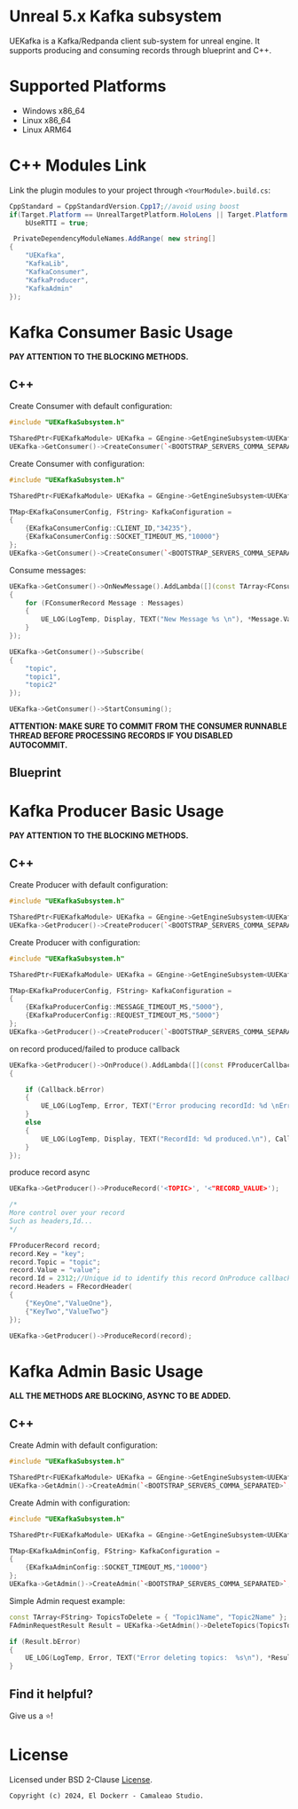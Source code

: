 # Unreal 5.x Kafka subsystem

UEKafka is a Kafka/Redpanda client sub-system for unreal engine. It supports producing and consuming records through blueprint and C++.

# Supported Platforms

 - Windows x86_64
 - Linux x86_64
 - Linux ARM64

# C++ Modules Link

Link the plugin modules to your project through `<YourModule>.build.cs`:

```cs
CppStandard = CppStandardVersion.Cpp17;//avoid using boost
if(Target.Platform == UnrealTargetPlatform.HoloLens || Target.Platform == UnrealTargetPlatform.Win64)
	bUseRTTI = true;

 PrivateDependencyModuleNames.AddRange( new string[]
{
    "UEKafka",
    "KafkaLib",
    "KafkaConsumer",
    "KafkaProducer",
    "KafkaAdmin"
});
```

# Kafka Consumer Basic Usage

**PAY ATTENTION TO THE BLOCKING METHODS.**
## C++

Create Consumer with default configuration:

```cpp
#include "UEKafkaSubsystem.h"

TSharedPtr<FUEKafkaModule> UEKafka = GEngine->GetEngineSubsystem<UUEKafkaSubsystem>()->GetUEKafka();
UEKafka->GetConsumer()->CreateConsumer(`<BOOTSTRAP_SERVERS_COMMA_SEPARATED>`, `<USERNAME>`, `<TOKEN/PASSWORD>`, (int)EKafkaLogLevel::ERR);
```

Create Consumer with configuration:

```cpp
#include "UEKafkaSubsystem.h"

TSharedPtr<FUEKafkaModule> UEKafka = GEngine->GetEngineSubsystem<UUEKafkaSubsystem>()->GetUEKafka();

TMap<EKafkaConsumerConfig, FString> KafkaConfiguration =
{
	{EKafkaConsumerConfig::CLIENT_ID,"34235"},
	{EKafkaConsumerConfig::SOCKET_TIMEOUT_MS,"10000"}
};
UEKafka->GetConsumer()->CreateConsumer(`<BOOTSTRAP_SERVERS_COMMA_SEPARATED>`, `<USERNAME>`, `<TOKEN/PASSWORD>`, KafkaConfiguration, (int)EKafkaLogLevel::ERR);
```

Consume messages:

```cpp
UEKafka->GetConsumer()->OnNewMessage().AddLambda([](const TArray<FConsumerRecord>& Messages)
{
	for (FConsumerRecord Message : Messages)
	{
		UE_LOG(LogTemp, Display, TEXT("New Message %s \n"), *Message.Value);//process messages
	}
});

UEKafka->GetConsumer()->Subscribe(
{
	"topic",
	"topic1",
	"topic2"
});

UEKafka->GetConsumer()->StartConsuming();
```
**ATTENTION: MAKE SURE TO COMMIT FROM THE CONSUMER RUNNABLE THREAD BEFORE PROCESSING RECORDS IF YOU DISABLED AUTOCOMMIT.**

## Blueprint


# Kafka Producer Basic Usage

**PAY ATTENTION TO THE BLOCKING METHODS.**
## C++

Create Producer with default configuration:

```cpp
#include "UEKafkaSubsystem.h"

TSharedPtr<FUEKafkaModule> UEKafka = GEngine->GetEngineSubsystem<UUEKafkaSubsystem>()->GetUEKafka();
UEKafka->GetProducer()->CreateProducer(`<BOOTSTRAP_SERVERS_COMMA_SEPARATED>`, `<USERNAME>`, `<TOKEN/PASSWORD>`, (int)EKafkaLogLevel::ERR);
```

Create Producer with configuration:

```cpp
#include "UEKafkaSubsystem.h"

TSharedPtr<FUEKafkaModule> UEKafka = GEngine->GetEngineSubsystem<UUEKafkaSubsystem>()->GetUEKafka();

TMap<EKafkaProducerConfig, FString> KafkaConfiguration =
{
	{EKafkaProducerConfig::MESSAGE_TIMEOUT_MS,"5000"},
	{EKafkaProducerConfig::REQUEST_TIMEOUT_MS,"5000"}
};
UEKafka->GetProducer()->CreateProducer(`<BOOTSTRAP_SERVERS_COMMA_SEPARATED>`, `<USERNAME>`, `<TOKEN/PASSWORD>`, KafkaConfiguration, (int)EKafkaLogLevel::ERR);
```

on record produced/failed to produce callback

```cpp
UEKafka->GetProducer()->OnProduce().AddLambda([](const FProducerCallback& Callback)
{

	if (Callback.bError)
	{
		UE_LOG(LogTemp, Error, TEXT("Error producing recordId: %d \nError Message: %s\n"), Callback.RecordMetadata.RecordId, *Callback.ErrorMessage);
	}
	else
	{
		UE_LOG(LogTemp, Display, TEXT("RecordId: %d produced.\n"), Callback.RecordMetadata.RecordId);
	}
});
```
produce record async

```cpp
UEKafka->GetProducer()->ProduceRecord('<TOPIC>', '<"RECORD_VALUE>');

/*
More control over your record
Such as headers,Id...
*/

FProducerRecord record;
record.Key = "key";
record.Topic = "topic";
record.Value = "value";
record.Id = 2312;//Unique id to identify this record OnProduce callback;
record.Headers = FRecordHeader(
{ 
	{"KeyOne","ValueOne"},
	{"KeyTwo","ValueTwo"}
});

UEKafka->GetProducer()->ProduceRecord(record);
```

# Kafka Admin Basic Usage

**ALL THE METHODS ARE BLOCKING, ASYNC TO BE ADDED.**
## C++
Create Admin with default configuration:

```cpp
#include "UEKafkaSubsystem.h"

TSharedPtr<FUEKafkaModule> UEKafka = GEngine->GetEngineSubsystem<UUEKafkaSubsystem>()->GetUEKafka();
UEKafka->GetAdmin()->CreateAdmin(`<BOOTSTRAP_SERVERS_COMMA_SEPARATED>`, `<USERNAME>`, `<TOKEN/PASSWORD>`, (int)EKafkaLogLevel::ERR);
```
Create Admin with configuration:

```cpp
#include "UEKafkaSubsystem.h"

TSharedPtr<FUEKafkaModule> UEKafka = GEngine->GetEngineSubsystem<UUEKafkaSubsystem>()->GetUEKafka();

TMap<EKafkaAdminConfig, FString> KafkaConfiguration =
{
	{EKafkaAdminConfig::SOCKET_TIMEOUT_MS,"10000"}
};
UEKafka->GetAdmin()->CreateAdmin(`<BOOTSTRAP_SERVERS_COMMA_SEPARATED>`, `<USERNAME>`, `<TOKEN/PASSWORD>`, KafkaConfiguration, (int)EKafkaLogLevel::ERR);
```
Simple Admin request example:

```cpp
const TArray<FString> TopicsToDelete = { "Topic1Name", "Topic2Name" };
FAdminRequestResult Result = UEKafka->GetAdmin()->DeleteTopics(TopicsToDelete);

if (Result.bError)
{
	UE_LOG(LogTemp, Error, TEXT("Error deleting topics:  %s\n"), *Result.ErrorMessage);
}
```


## Find it helpful?

Give us a ⭐️!

# License

Licensed under BSD 2-Clause [License](LICENSE.txt).

```
Copyright (c) 2024, El Dockerr - Camaleao Studio.
```
